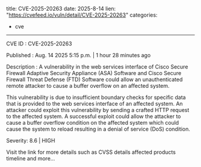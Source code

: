  
title: CVE-2025-20263
date: 2025-8-14
lien: "https://cvefeed.io/vuln/detail/CVE-2025-20263"
categories:
  - cve
---

CVE ID : CVE-2025-20263

Published :  Aug. 14
2025
5:15 p.m. | 1 hour
28 minutes ago

Description : A vulnerability in the web services interface of Cisco Secure Firewall Adaptive Security Appliance (ASA) Software and Cisco Secure Firewall Threat Defense (FTD) Software could allow an unauthenticated
remote attacker to cause a buffer overflow on an affected system. 

This vulnerability is due to insufficient boundary checks for specific data that is provided to the web services interface of an affected system. An attacker could exploit this vulnerability by sending a crafted HTTP request to the affected system. A successful exploit could allow the attacker to cause a buffer overflow condition on the affected system
which could cause the system to reload
resulting in a denial of service (DoS) condition.

Severity: 8.6 | HIGH

Visit the link for more details
such as CVSS details
affected products
timeline
and more...
